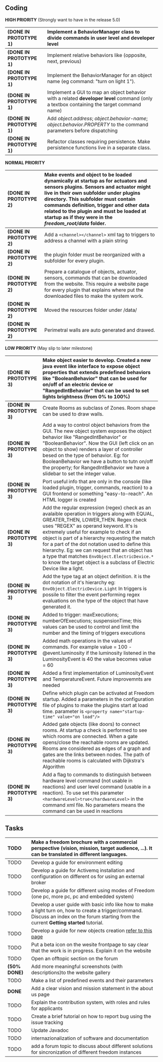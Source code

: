 ## Coding ##

**HIGH PRIORITY** (Strongly want to have in the release 5.0)

| **(DONE IN PROTOTYPE 1)** | Implement a BehaviorManager class to divide commands in **user level** and **developer level** |
|:--------------------------|:-----------------------------------------------------------------------------------------------|
| **(DONE IN PROTOTYPE 1)** |Implement relative behaviors like (opposite, next, previous)|
| **(DONE IN PROTOTYPE 1)** |Implement the BehaviorManager for an object name (eg command: "turn on light 1").|
| **(DONE IN PROTOTYPE 1)** |Implement a GUI to map an object behavior with a related **developer level** command (only a textbox containing the target command name)|
| **(DONE IN PROTOTYPE 1)**| Add _object.address_; _object.behavior-name_; _object.behavior.PROPERTY_ to the command parameters before dispatching|
| **(DONE IN PROTOTYPE 1)** |Refactor classes requiring persistence. Make persistence functions live in a separate class.|

**NORMAL PRIORITY**

| **(DONE IN PROTOTYPE 2)**| Make events and object to be loaded dynamically at startup as for actuators and sensors plugins. Sensors and actuator might live in their own subfolder under plugins directory. This subfolder must contain commands definition, trigger and other data related to the plugin and must be loaded at startup as if they were in the _freedom\_root/data_ folder.|
|:-------------------------|:----------------------------------------------------------------------------------------------------------------------------------------------------------------------------------------------------------------------------------------------------------------------------------------------------------------------------------------------------------------|
| **(DONE IN PROTOTYPE 2)** |Add a `<channel></channel>` xml tag to triggers to address a channel with a plain string|
| **(DONE IN PROTOTYPE 2)** |the plugin folder must be reorganized with a subfolder for every plugin.|
| **(DONE IN PROTOTYPE 2)** |Prepare a catalogue of objects, actuator, sensors, commands that can be downloaded from the website. This require a website page for every plugin that explains where put the downloaded files to make the system work.   |
| **(DONE IN PROTOTYPE 2)** | Moved the resources folder under /data/|
| **(DONE IN PROTOTYPE 2)** |Perimetral walls are auto generated and drawed.|

**LOW PRIORITY** (May slip to later milestone)

| **(DONE IN PROTOTYPE 3)** |Make object easier to develop. Created a new java event like interface to expose object properties that extends predefined behaviors like "BooleanBehavior" that can be used for on/off of an electric device or "RangedIntBehavior" that can be used to set lights brightness (from 0% to 100%)|
|:--------------------------|:-----------------------------------------------------------------------------------------------------------------------------------------------------------------------------------------------------------------------------------------------------------------------------------------------|
|  **(DONE IN PROTOTYPE 3)** |Create Rooms as subclass of Zones. Room shape can be used to draw walls.|
|  **(DONE IN PROTOTYPE 3)** |Add a way to control object behaviors from the GUI. The new object system exposes the object behavior like "RangedIntBehavior" or "BooleanBehavior". Now the GUI (left click on an object to show) renders a layer of controller besed on the type of behavior. Eg: for BooleanBehavior we have a button to tutn on/off the property; for RangedIntBehavior we have a slidebar to set the integer value.|
| **(DONE IN PROTOTYPE 3)** |Port useful info that are only in the console (like loaded plugin, trigger, commands, reaction) to a GUI frontend or something "easy-to-reach". An HTML logger is created|
| **(DONE IN PROTOTYPE 3)** |Add the regular expression (regex) check as an avalaible operation in triggers along with EQUAL, GREATER\_THEN, LOWER\_THEN. Regex check uses "REGEX" as operand keyword. It's is extremely useful for example to check if an object is part of a hierarchy requesting the match for a part of the dot notation used to define this hierarchy. Eg: we can request that an object has a type that matches `EnvObject.ElectricDevice.*` to know the target object is a subclass of Electric Device like a light.|
| **(DONE IN PROTOTYPE 3)** |Add the type tag at an object definition. it is the dot notation of it's hierarchy eg: `EnvObject.ElectricDevice.Light` In triggers is possile to filter the event performing regex evaluations on the type of the object that have generated it.|
| **(DONE IN PROTOTYPE 3)** |Added to trigger: maxExecutions; numberOfExecutions; suspensionTime; this values can be used to control and limit the number and the timing of triggers executions |
| **(DONE IN PROTOTYPE 3)** | Added math operations in the values of commands. For example value = 100 - @event.luminosity if the luminosity listened in the LuminosityEvent is 40 the value becomes value = 60 |
| **(DONE IN PROTOTYPE 3)** | Added a first implementation of LuminosityEvent and TemperatureEvent. Future improvemnts are needed |
| **(DONE IN PROTOTYPE 3)** | Define which plugin can be activated at Freedom startup. Added a parameters in the configuration file of plugins to make the plugins start at load time. parameter is `<property name="startup-time" value="on load"/>`  |
| **(DONE IN PROTOTYPE 3)** | Added gate objects (like doors) to connect rooms. At startup a check is performed to see which rooms are connected. When a gate opens/close the reachable rooms are updated. Rooms are considered as edges of a graph and gates are the links between nodes. The path of reachable rooms is calculated with Dijkstra's Algorithm |
| **(DONE IN PROTOTYPE 3)** | Add a flag to commands to distinguish between hardware level command (not usable in reactions) and user level command (usable in a reaction). To use set this parameter     `<hardwareLevel>true</hardwareLevel>` in the command xml file. No parameters means the command can be used in reactions |

## Tasks ##

| TODO | Make a freedom brochure with a commercial perspective (vision, mission, target audience, ...). It can be translated in different languages.|
|:-----|:-------------------------------------------------------------------------------------------------------------------------------------------|
| TODO |Develop a guide for environment editing |
| TODO |Develop a guide for Activemq installation and configuration on different os for using an external broker |
| TODO |Develop a guide for different using modes of Freedom (one pc, more pc, pc and embedded system) |
| TODO |Develop a user guide with basic info like how to make a light turn on, how to create a trigger/command. Discuss an index on the forum starting from the current **Getting started** tutorial.|
| TODO |Develop a guide for new objects creation [refer to this page](http://code.google.com/p/freedomotic/wiki/DevelopObjects)|
| TODO | Put a beta icon on the wesite frontpage to say clear that the work is in progress. Explain it on the website|
| TODO |Open an offtopic section on the forum|
| **(50% DONE)**|Add more meaningful screenshots (with descriptions)to the website gallery|
| TODO |Make a list of predefined events and their parameters|
| **DONE** | Add a clear vision and mission statement in the about us page|
| TODO | Explain the contribution system, with roles and rules for applicants|
| TODO | Create a brief tutorial on how to report bug using the issue tracking|
| TODO | Update Javadoc |
| TODO | internazionalization of software and documentation |
| TODO | add a forum topic to discuss about different solutions for sincronization of different freedom instances |